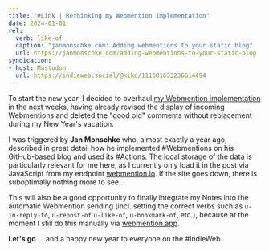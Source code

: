 ```yaml
---
title: "#Link | Rethinking my Webmention Implementation"
date: 2024-01-01
rel:
  verb: like-of
  caption: "janmonschke.com: Adding webmentions to your static blog"
  url: https://janmonschke.com/adding-webmentions-to-your-static-blog
syndication: 
- host: Mastodon
  url: https://indieweb.social/@kiko/111681633236614494
---
```


To start the new year, I decided to overhaul [my Webmention implementation](/post/Hexo-and-the-IndieWeb-Receiving-Webmentions/) in the next weeks, having already revised the display of incoming Webmentions and deleted the "good old" comments without replacement during my New Year's vacation.

I was triggered by **Jan Monschke** who, almost exactly a year ago, described in great detail how he implemented #Webmentions on his GitHub-based blog and used its [#Actions](https://github.com/features/actions). The local storage of the data is particularly relevant for me here, as I currently only load it in the post via JavaScript from my endpoint [webmention.io](https://webmention.io). If the site goes down, there is suboptimally nothing more to see...

This will also be a good opportunity to finally integrate my Notes into the automatic Webmention sending (incl. setting the correct verbs such as ``u-in-reply-to``, ``u-repost-of`` ``u-like-of``, ``u-bookmark-of``, etc.), because at the moment I still do this manually via [webmention.app](https://webmention.app).

**Let's go** ... and a happy new year to everyone on the #IndieWeb

